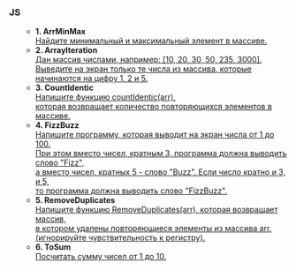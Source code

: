 <h3>JS</h3>

<ol>
    <ul>
        <li><strong>1. ArrMinMax</strong><br>
            <a href="/ArrMinMax/main.js">
                Найдите минимальный и максимальный элемент в массиве.<br>
            </a>
        </li>
        <li><strong>2. ArrayIteration</strong><br>
            <a href="/ArrayIteration/main.js">
                Дан массив числами, например: [10, 20, 30, 50, 235, 3000].<br> 
                Выведите на экран только те числа из массива, которые начинаются на цифру 1, 2 и 5.<br>
            </a>
        </li>
        <li><strong>3. CountIdentic</strong><br>
            <a href="/CountIdentic/main.js">
                Напишите функцию countIdentic(arr),<br> 
                которая возвращает количество повторяющихся элементов в массиве.<br>
            </a>
        </li>
        <li><strong>4. FizzBuzz</strong><br>
            <a href="/FizzBuzz/main.js">
                Напишите программу, которая выводит на экран числа от 1 до 100. <br>
                При этом вместо чисел, кратным 3, программа должна выводить слово "Fizz",<br> 
                а вместо чисел, кратных 5 - слово "Buzz". Если число кратно и 3, и 5,<br> 
                то программа должна выводить слово "FizzBuzz".<br>
            </a>
        </li>
        <li><strong>5. RemoveDuplicates</strong><br>
            <a href="/RemoveDuplicates/main.js">
                Напишите функцию RemoveDuplicates(arr), которая возвращает массив,<br> 
                в котором удалены повторяющиеся элементы из массива arr.<br>
                (игнорируйте чувствительность к регистру).<br>
            </a>
        </li>
        <li><strong>6. ToSum</strong><br>
            <a href="/ToSum/main.js">
                Посчитать сумму чисел от 1 до 10.<br>
            </a>
        </li>
    </ul>
</ol>
